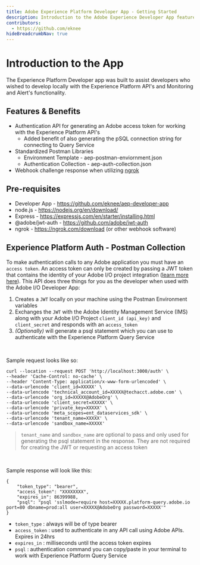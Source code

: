 ```yaml
---
title: Adobe Experience Platform Developer App - Getting Started
description: Introduction to the Adobe Experience Developer App features & benefits, pre-requisites and the included postman collection for authentication
contributors:
  - https://github.com/eknee
hideBreadcrumbNav: true
---
```


# Introduction to the App

The Experience Platform Developer app was built to assist developers who wished to develop locally with the Experience Platform API's and Monitoring and Alert's functionality.

## Features & Benefits

- Authentication API for generating an Adobe access token for working with the Experience Platform API's
  - Added benefit of also generating the pSQL connection string for connecting to Query Service
- Standardized Postman Libraries
  - Environment Template - aep-postman-enviornment.json
  - Authentication Collection - aep-auth-collection.json
- Webhook challenge response when utilizing [ngrok]()

## Pre-requisites

- Developer App - https://github.com/eknee/aep-developer-app
- node.js - https://nodejs.org/en/download/
- Express - https://expressjs.com/en/starter/installing.html
- @adobe/jwt-auth - https://github.com/adobe/jwt-auth
- ngrok - https://ngrok.com/download (or other webhook software)

## Experience Platform Auth - Postman Collection
To make authentication calls to any Adobe application you must have an `access token`. An access token can only be created by passing a JWT token that contains the identity of your Adobe I/O project integration ([learn more here](https://www.adobe.io/developer-console/docs/guides/authentication/JWT/)). This API does three things for you as the developer when used with the Adobe I/O Developer App: 

1. Creates a `JWT` locally on your machine using the Postman Environment variables 
2. Exchanges the `JWT` with the Adobe Identity Management Service (IMS) along with your Adobe I/O Project `client_id (api_key)` and `client_secret` and responds with an `access_token`
3. _(Optionally)_ will generate a psql statement which you can use to authenticate with the Experience Platform Query Service

<br />

Sample request looks like so:

```
curl --location --request POST 'http://localhost:3000/auth' \
--header 'Cache-Control: no-cache' \
--header 'Content-Type: application/x-www-form-urlencoded' \
--data-urlencode 'client_id=XXXXX' \
--data-urlencode 'technical_account_id=XXXXX@techacct.adobe.com' \
--data-urlencode 'org_id=XXXXX@AdobeOrg' \
--data-urlencode 'client_secret=XXXXX' \
--data-urlencode 'private_key=XXXXX' \
--data-urlencode 'meta_scopes=ent_dataservices_sdk' \
--data-urlencode 'tenant_name=XXXXX' \
--data-urlencode 'sandbox_name=XXXXX'
```

> `tenant_name` and `sandbox_name` are optional to pass and only used for generating the psql statement in the response. They are not required for creating the JWT or requesting an access token

<br />

Sample response will look like this:

```
{
    "token_type": "bearer",
    "access_token": "XXXXXXXX",
    "expires_in": 86399988,
    "psql": "psql 'sslmode=require host=XXXXX.platform-query.adobe.io port=80 dbname=prod:all user=XXXXX@AdobeOrg password=XXXXX'"
}
```

- `token_type` : always will be of type bearer
- `access_token` : used to authenticate in any API call using Adobe APIs. Expires in 24hrs
- `expires_in` : milliseconds until the access token expires
- `psql` : authentication command you can copy/paste in your terminal to work with Experience Platform Query Service

